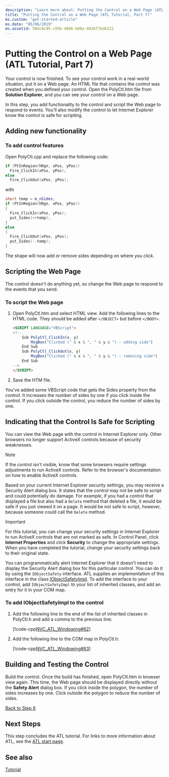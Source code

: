 ```yaml
---
description: "Learn more about: Putting the Control on a Web Page (ATL Tutorial, Part 7)"
title: "Putting the Control on a Web Page (ATL Tutorial, Part 7)"
ms.custom: "get-started-article"
ms.date: "05/06/2019"
ms.assetid: 50dc4c95-c95b-4006-b88a-9826f7bdb222
---
```

# Putting the Control on a Web Page (ATL Tutorial, Part 7)

Your control is now finished. To see your control work in a real-world situation, put it on a Web page. An HTML file that contains the control was created when you defined your control. Open the PolyCtl.htm file from **Solution Explorer**, and you can see your control on a Web page.

In this step, you add functionality to the control and script the Web page to respond to events. You'll also modify the control to let Internet Explorer know the control is safe for scripting.

## Adding new functionality

### To add control features

Open PolyCtl.cpp and replace the following code:

```cpp
if (PtInRegion(hRgn, xPos, yPos))
  Fire_ClickIn(xPos, yPos);
else
  Fire_ClickOut(xPos, yPos);
```

with

```cpp
short temp = m_nSides;
if (PtInRegion(hRgn, xPos, yPos))
{
  Fire_ClickIn(xPos, yPos);
  put_Sides(++temp);
}
else
{
  Fire_ClickOut(xPos, yPos);
  put_Sides(--temp);
}
```

The shape will now add or remove sides depending on where you click.

## Scripting the Web Page

The control doesn't do anything yet, so change the Web page to respond to the events that you send.

### To script the Web page

1. Open PolyCtl.htm and select HTML view. Add the following lines to the HTML code. They should be added after `</OBJECT>` but before `</BODY>`.

    ```html
    <SCRIPT LANGUAGE="VBScript">
    <!--
        Sub PolyCtl_ClickIn(x, y)
            MsgBox("Clicked (" & x & ", " & y & ") - adding side")
        End Sub
        Sub PolyCtl_ClickOut(x, y)
            MsgBox("Clicked (" & x & ", " & y & ") - removing side")
        End Sub
    -->
    </SCRIPT>
    ```

1. Save the HTM file.

You've added some VBScript code that gets the Sides property from the control. It increases the number of sides by one if you click inside the control. If you click outside the control, you reduce the number of sides by one.

## Indicating that the Control Is Safe for Scripting

You can view the Web page with the control in Internet Explorer only. Other browsers no longer support ActiveX controls because of security weaknesses.

> [!NOTE]
> If the control isn't visible, know that some browsers require settings adjustments to run ActiveX controls. Refer to the browser's documentation on how to enable ActiveX controls.

Based on your current Internet Explorer security settings, you may receive a Security Alert dialog box. It states that the control may not be safe to script and could potentially do damage. For example, if you had a control that displayed a file but also had a `Delete` method that deleted a file, it would be safe if you just viewed it on a page. It would be not safe to script, however, because someone could call the `Delete` method.

> [!IMPORTANT]
> For this tutorial, you can change your security settings in Internet Explorer to run ActiveX controls that are not marked as safe. In Control Panel, click **Internet Properties** and click **Security** to change the appropriate settings. When you have completed the tutorial, change your security settings back to their original state.

You can programmatically alert Internet Explorer that it doesn't need to display the Security Alert dialog box for this particular control. You can do it by using the `IObjectSafety` interface. ATL supplies an implementation of this interface in the class [IObjectSafetyImpl](../atl/reference/iobjectsafetyimpl-class.md). To add the interface to your control, add `IObjectSafetyImpl` to your list of inherited classes, and add an entry for it in your COM map.

### To add IObjectSafetyImpl to the control

1. Add the following line to the end of the list of inherited classes in PolyCtl.h and add a comma to the previous line:

    [!code-cpp[NVC_ATL_Windowing#62](../atl/codesnippet/cpp/putting-the-control-on-a-web-page-atl-tutorial-part-7_1.h)]

1. Add the following line to the COM map in PolyCtl.h:

    [!code-cpp[NVC_ATL_Windowing#63](../atl/codesnippet/cpp/putting-the-control-on-a-web-page-atl-tutorial-part-7_2.h)]

## Building and Testing the Control

Build the control. Once the build has finished, open PolyCtl.htm in browser view again. This time, the Web page should be displayed directly without the **Safety Alert** dialog box. If you click inside the polygon, the number of sides increases by one. Click outside the polygon to reduce the number of sides.

[Back to Step 6](../atl/adding-a-property-page-atl-tutorial-part-6.md)

## Next Steps

This step concludes the ATL tutorial. For links to more information about ATL, see the [ATL start page](../atl/active-template-library-atl-concepts.md).

## See also

[Tutorial](../atl/active-template-library-atl-tutorial.md)
